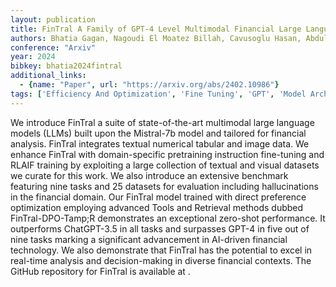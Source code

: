 ```yaml
---
layout: publication
title: FinTral A Family of GPT-4 Level Multimodal Financial Large Language Models
authors: Bhatia Gagan, Nagoudi El Moatez Billah, Cavusoglu Hasan, Abdul-mageed Muhammad
conference: "Arxiv"
year: 2024
bibkey: bhatia2024fintral
additional_links:
  - {name: "Paper", url: "https://arxiv.org/abs/2402.10986"}
tags: ['Efficiency And Optimization', 'Fine Tuning', 'GPT', 'Model Architecture', 'Multimodal Models', 'Pretraining Methods', 'Reinforcement Learning', 'Tools', 'Training Techniques']
---
```

We introduce FinTral a suite of state-of-the-art multimodal large language models (LLMs) built upon the Mistral-7b model and tailored for financial analysis. FinTral integrates textual numerical tabular and image data. We enhance FinTral with domain-specific pretraining instruction fine-tuning and RLAIF training by exploiting a large collection of textual and visual datasets we curate for this work. We also introduce an extensive benchmark featuring nine tasks and 25 datasets for evaluation including hallucinations in the financial domain. Our FinTral model trained with direct preference optimization employing advanced Tools and Retrieval methods dubbed FinTral-DPO-Tamp;R demonstrates an exceptional zero-shot performance. It outperforms ChatGPT-3.5 in all tasks and surpasses GPT-4 in five out of nine tasks marking a significant advancement in AI-driven financial technology. We also demonstrate that FinTral has the potential to excel in real-time analysis and decision-making in diverse financial contexts. The GitHub repository for FinTral is available at .

